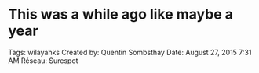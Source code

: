 # This was a while ago like maybe a year

Tags: wilayahks
Created by: Quentin Sombsthay
Date: August 27, 2015 7:31 AM
Réseau: Surespot